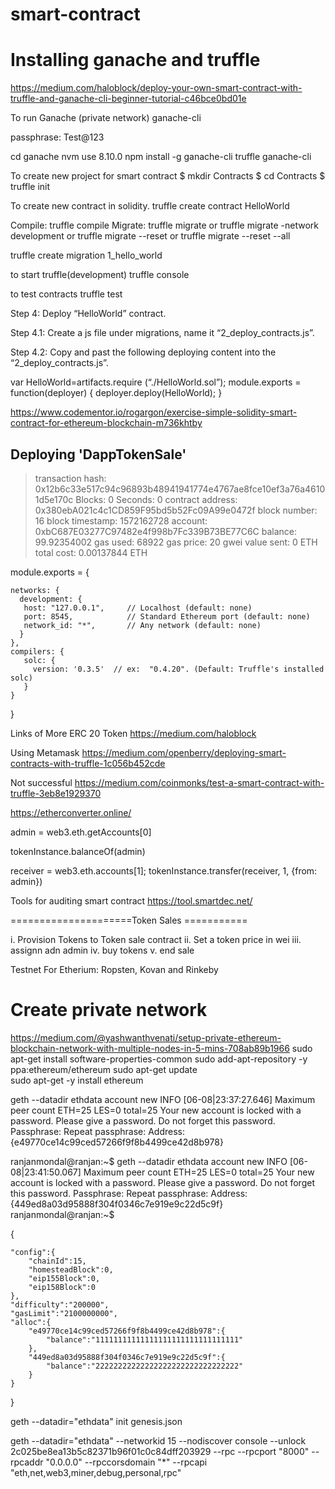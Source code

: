 # smart-contract

Installing ganache and truffle
==========================================================================
https://medium.com/haloblock/deploy-your-own-smart-contract-with-truffle-and-ganache-cli-beginner-tutorial-c46bce0bd01e

To run Ganache (private network)
ganache-cli

passphrase: Test@123

cd ganache
nvm use 8.10.0
npm install -g ganache-cli truffle
ganache-cli


To create new project for smart contract
$ mkdir Contracts
$ cd Contracts
$ truffle init


To create new contract in solidity.
truffle create contract HelloWorld

Compile:        truffle compile
Migrate:        truffle migrate
                  or
                truffle migrate -network development
                or
                truffle migrate --reset
		or
                truffle migrate --reset --all

truffle create migration 1_hello_world


to start truffle(development)
truffle console 
 

to test contracts
truffle test




Step 4: Deploy “HelloWorld” contract.

Step 4.1: Create a js file under migrations, name it “2_deploy_contracts.js”.


Step 4.2: Copy and past the following deploying content into the “2_deploy_contracts.js”.

var HelloWorld=artifacts.require (“./HelloWorld.sol”);
module.exports = function(deployer) {
      deployer.deploy(HelloWorld);
}

https://www.codementor.io/rogargon/exercise-simple-solidity-smart-contract-for-ethereum-blockchain-m736khtby


Deploying 'DappTokenSale'
   -------------------------
   > transaction hash:    0x12b6c33e517c94c96893b48941941774e4767ae8fce10ef3a76a46101d5e170c
   > Blocks: 0            Seconds: 0
   > contract address:    0x380ebA021c4c1CD859F95bd5b52Fc09A99e0472f
   > block number:        16
   > block timestamp:     1572162728
   > account:             0xbC687E03277C97482e4f998b7Fc339B73BE77C6C
   > balance:             99.92354002
   > gas used:            68922
   > gas price:           20 gwei
   > value sent:          0 ETH
   > total cost:          0.00137844 ETH


module.exports = {

    networks: {
      development: {
       host: "127.0.0.1",     // Localhost (default: none)
       port: 8545,            // Standard Ethereum port (default: none)
       network_id: "*",       // Any network (default: none)
      }
    },
    compilers: {
       solc: {
         version: '0.3.5'  // ex:  "0.4.20". (Default: Truffle's installed solc)
       }
    }
}



Links of More ERC 20 Token
https://medium.com/haloblock

Using Metamask
https://medium.com/openberry/deploying-smart-contracts-with-truffle-1c056b452cde

Not successful
https://medium.com/coinmonks/test-a-smart-contract-with-truffle-3eb8e1929370

https://etherconverter.online/

admin = web3.eth.getAccounts[0]

tokenInstance.balanceOf(admin)

receiver = web3.eth.accounts[1];
tokenInstance.transfer(receiver, 1, {from: admin})


Tools for auditing smart contract
https://tool.smartdec.net/


=====================Token Sales ===========

i. Provision Tokens to Token sale contract
ii. Set a token price in wei
iii. assignn adn admin
iv. buy tokens 
v. end sale

















Testnet For Etherium: Ropsten, Kovan and Rinkeby


Create private network
=====================================================================
https://medium.com/@yashwanthvenati/setup-private-ethereum-blockchain-network-with-multiple-nodes-in-5-mins-708ab89b1966
sudo apt-get install software-properties-common
sudo add-apt-repository -y ppa:ethereum/ethereum
sudo apt-get update                      
sudo apt-get -y install ethereum


geth --datadir ethdata account new
INFO [06-08|23:37:27.646] Maximum peer count                       ETH=25 LES=0 total=25
Your new account is locked with a password. Please give a password. Do not forget this password.
Passphrase: 
Repeat passphrase: 
Address: {e49770ce14c99ced57266f9f8b4499ce42d8b978}

ranjanmondal@ranjan:~$ geth --datadir ethdata account new
INFO [06-08|23:41:50.067] Maximum peer count                       ETH=25 LES=0 total=25
Your new account is locked with a password. Please give a password. Do not forget this password.
Passphrase: 
Repeat passphrase: 
Address: {449ed8a03d95888f304f0346c7e919e9c22d5c9f}
ranjanmondal@ranjan:~$ 


{

    "config":{
        "chainId":15,
        "homesteadBlock":0,
        "eip155Block":0,
        "eip158Block":0
    },
    "difficulty":"200000",
    "gasLimit":"2100000000",
    "alloc":{
        "e49770ce14c99ced57266f9f8b4499ce42d8b978":{
            "balance":"11111111111111111111111111111111"
        },
        "449ed8a03d95888f304f0346c7e919e9c22d5c9f":{
            "balance":"22222222222222222222222222222222"
        }
    }

}

geth --datadir="ethdata" init genesis.json

geth --datadir="ethdata" --networkid 15 --nodiscover console --unlock 2c025be8ea13b5c82371b96f01c0c84dff203929 --rpc --rpcport "8000" --rpcaddr "0.0.0.0" --rpccorsdomain "*" --rpcapi "eth,net,web3,miner,debug,personal,rpc"



